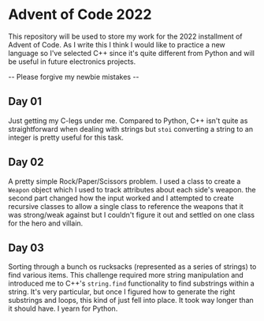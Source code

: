 # Advent of Code 2022
This repository will be used to store my work for the 2022 installment of Advent of Code. As I write this I think I would like to practice a new language so I've selected C++ since it's quite different from Python and will be useful in future electronics projects. 

-- Please forgive my newbie mistakes --

## Day 01
Just getting my C-legs under me. Compared to Python, C++ isn't quite as straightforward when dealing with strings but `stoi` converting a string to an integer is pretty useful for this task.

## Day 02
A pretty simple Rock/Paper/Scissors problem. I used a class to create a `Weapon` object which I used to track attributes about each side's weapon. the second part changed how the input worked and I attempted to create recursive classes to allow a single class to reference the weapons that it was strong/weak against but I couldn't figure it out and settled on one class for the hero and villain.

## Day 03
Sorting through a bunch os rucksacks (represented as a series of strings) to find various items. This challenge required more string manipulation and introduced me to C++'s `string.find` functionality to find substrings within a string. It's very particular, but once I figured how to generate the right substrings and loops, this kind of just fell into place. It took way longer than it should have. I yearn for Python.